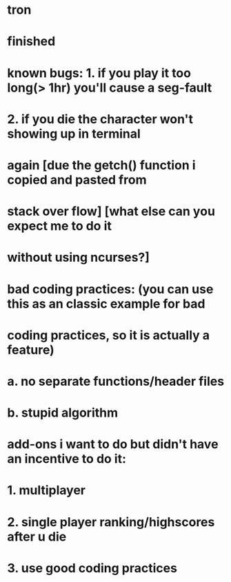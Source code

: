 # tron
# finished
# known bugs: 1. if you play it too long(> 1hr) you'll cause a seg-fault
#             2. if you die the character won't showing up in terminal 
#                again [due the getch() function i copied and pasted from
#                stack over flow] [what else can you expect me to do it
#                without using ncurses?]
#
# bad coding practices: (you can use this as an classic example for bad 
#                       coding practices, so it is actually a feature)
#                a. no separate functions/header files
#                b. stupid algorithm
#             
# add-ons i want to do but didn't have an incentive to do it:
#             1. multiplayer
#             2. single player ranking/highscores after u die
#             3. use good coding practices
